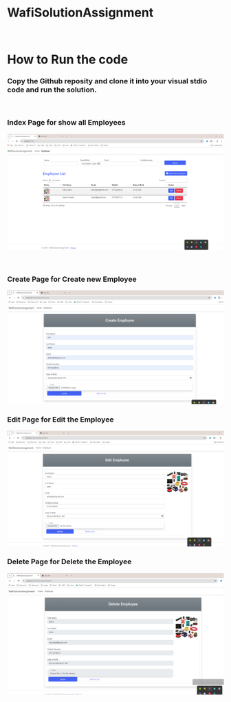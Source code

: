 # WafiSolutionAssignment
</br>


# How to Run the code

### Copy the Github reposity and clone it into your visual stdio code and run the solution.  


</br>


### Index Page for show all Employees

![Index Page](./WafiSolutionAssignment/Images/Index.png)

</br>

### Create Page for Create new Employee

![Index Page](./WafiSolutionAssignment/Images/Create.png)
</br>

### Edit Page for Edit the Employee

![Index Page](./WafiSolutionAssignment/Images/Edit.png)
</br>

### Delete Page for Delete the Employee

![Index Page](./WafiSolutionAssignment/Images/Delete.png)
